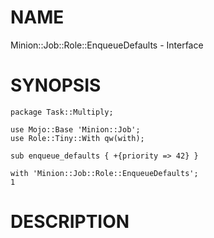 # NAME

Minion::Job::Role::EnqueueDefaults - Interface

# SYNOPSIS

    package Task::Multiply;
    
    use Mojo::Base 'Minion::Job';
    use Role::Tiny::With qw(with);
    
    sub enqueue_defaults { +{priority => 42} }
    
    with 'Minion::Job::Role::EnqueueDefaults';
    1
    

# DESCRIPTION
